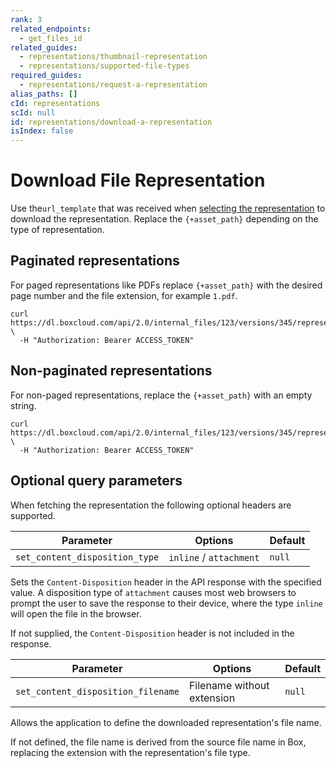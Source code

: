 ```yaml
---
rank: 3
related_endpoints:
  - get_files_id
related_guides:
  - representations/thumbnail-representation
  - representations/supported-file-types
required_guides:
  - representations/request-a-representation
alias_paths: []
cId: representations
scId: null
id: representations/download-a-representation
isIndex: false
---
```

# Download File Representation

Use the`url_template` that was received when [selecting the representation][select_representation] to download the representation. Replace the `{+asset_path}` depending on the type of representation.

## Paginated representations

For paged representations like PDFs replace `{+asset_path}` with the desired page number and the file extension, for example `1.pdf`.

<!-- markdownlint-disable line-length -->

```curl
curl https://dl.boxcloud.com/api/2.0/internal_files/123/versions/345/representations/pdf/content/3.pdf \
  -H "Authorization: Bearer ACCESS_TOKEN"
```

<!-- markdownlint-enable line-length -->

## Non-paginated representations

For non-paged representations, replace the `{+asset_path}` with an empty string.

<!-- markdownlint-disable line-length -->

```curl
curl https://dl.boxcloud.com/api/2.0/internal_files/123/versions/345/representations/jpg_32x32/content/3.pdf \
  -H "Authorization: Bearer ACCESS_TOKEN"
```

<!-- markdownlint-eable line-length -->

## Optional query parameters

When fetching the representation the following optional headers are supported.

| Parameter                      | Options                 | Default |
| ------------------------------ | ----------------------- | ------- |
| `set_content_disposition_type` | `inline` / `attachment` | `null`  |

Sets the `Content-Disposition` header in the API response with the specified
value. A disposition type of `attachment` causes most web browsers to prompt
the user to save the response to their device, where the type `inline`
will open the file in the browser.

If not supplied, the `Content-Disposition` header is not included in the response.

| Parameter                          | Options                    | Default |
| ---------------------------------- | -------------------------- | ------- |
| `set_content_disposition_filename` | Filename without extension | `null`  |

Allows the application to define the downloaded representation's file name.

If not defined, the file name is derived from the source file name in Box, replacing the extension with the representation's file type.

[select_representation]: guide://representations/request-a-representation
